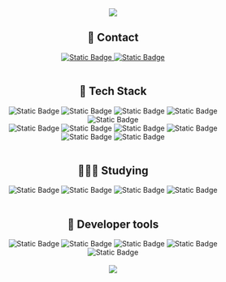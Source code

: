 <!--
**Hanna-one/Hanna-one** is a ✨ _special_ ✨ repository because its `README.md` (this file) appears on your GitHub profile.

Here are some ideas to get you started:

- 🔭 I’m currently working on ...
- 🌱 I’m currently learning ...
- 👯 I’m looking to collaborate on ...
- 🤔 I’m looking for help with ...
- 💬 Ask me about ...
- 📫 How to reach me: ...
- 😄 Pronouns: ...
- ⚡ Fun fact: ...
-->

<div align="center">
  <img src="https://capsule-render.vercel.app/api?type=waving&color=FFE295&height=200&section=header&animation=twinkling&&fontColor=363636&fontAlignY=40&text=Welcome%27s%20Hanna-one%20Github!%F0%9F%98%80%20&fontSize=40" />
</div>

<h2 align="center">📲 Contact </h3>
<div align="center">
    <a href="mailto:iamonlyone.u1@gmail.com">
        <img alt="Static Badge" src="https://img.shields.io/badge/gmail-EA4335?style=for-the-badge&logo=gmail&logoColor=black">
    </a>
    <a href="https://open.kakao.com/o/sfai6D6f">
        <img alt="Static Badge" src="https://img.shields.io/badge/kakao-FFCD00?style=for-the-badge&logo=kakaoTalk&logoColor=black">
    </a>
</div>
<br>

<h2 align="center">🔧 Tech Stack </h2>
  <div align="center">
    <img alt="Static Badge" src="https://img.shields.io/badge/react-00023D?style=for-the-badge&logo=React&logoColor=61DAFB">
    <img alt="Static Badge" src="https://img.shields.io/badge/redux-764ABC?style=for-the-badge&logo=redux">
    <img alt="Static Badge" src="https://img.shields.io/badge/axios-5A29E4?style=for-the-badge&logo=axios">
    <img alt="Static Badge" src="https://img.shields.io/badge/javascript-E34F26?style=for-the-badge&logo=javascript">
    <img alt="Static Badge" src="https://img.shields.io/badge/jQuery-0769AD?style=for-the-badge&logo=jQuery">
  </div>
  <div align="center">
    <img alt="Static Badge" src="https://img.shields.io/badge/html5-E34F26?style=for-the-badge&logo=html5&logoColor=white">
    <img alt="Static Badge" src="https://img.shields.io/badge/css3-1572B6?style=for-the-badge&logo=css3">
    <img alt="Static Badge" src="https://img.shields.io/badge/Css%20Modules-000000?style=for-the-badge&logo=cssmodules">
    <img alt="Static Badge" src="https://img.shields.io/badge/styled--components-DB7093?style=for-the-badge&logo=styled-components&logoColor=yellow">
  </div>
  <div align="center">
    <img alt="Static Badge" src="https://img.shields.io/badge/node.js-339933?style=for-the-badge&logo=Node.js&logoColor=white">
    <img alt="Static Badge" src="https://img.shields.io/badge/MYSQL-4479A1?style=for-the-badge&logo=MYSQL&logoColor=white">
  </div>
<br>

<h2 align="center"> 👩🏻‍💻 Studying </h2>
  <div align="center">
    <img alt="Static Badge" src="https://img.shields.io/badge/typescript-3178C6?style=for-the-badge&logo=TypeScript&logoColor=white">
    <img alt="Static Badge" src="https://img.shields.io/badge/next.js-E0234E?style=for-the-badge&logo=Next.js">
    <img alt="Static Badge" src="https://img.shields.io/badge/Recoil-%233578E5?style=for-the-badge&logo=Recoil&logoColor=white">
    <img alt="Static Badge" src="https://img.shields.io/badge/Tailwind%20css-%2306B6D4?style=for-the-badge&logo=Tailwind%20CSS&logoColor=white">
  </div>
<br>

<h2 align="center"> 🚩 Developer tools </h2>
  <div align="center">
    <img alt="Static Badge" src="https://img.shields.io/badge/Notion-000000?style=for-the-badge&logo=Notion&logoColor=white">
    <img alt="Static Badge" src="https://img.shields.io/badge/git-F05032?style=for-the-badge&logo=git&logoColor=white">
    <img alt="Static Badge" src="https://img.shields.io/badge/github-181717?style=for-the-badge&logo=github&logoColor=white">
    <img alt="Static Badge" src="https://img.shields.io/badge/sourcetree-0052CC?style=for-the-badge&logo=sourcetree">
    <img alt="Static Badge" src="https://img.shields.io/badge/VISUAL%20STUDIO%20CODE-007ACC?style=for-the-badge&logo=VISUAL%20STUDIO%20CODE">
  </div>
<br>

<div align="center">
   <img src="https://github-readme-stats.vercel.app/api/top-langs/?username=Hanna-one&layout=compact" />
</div>
